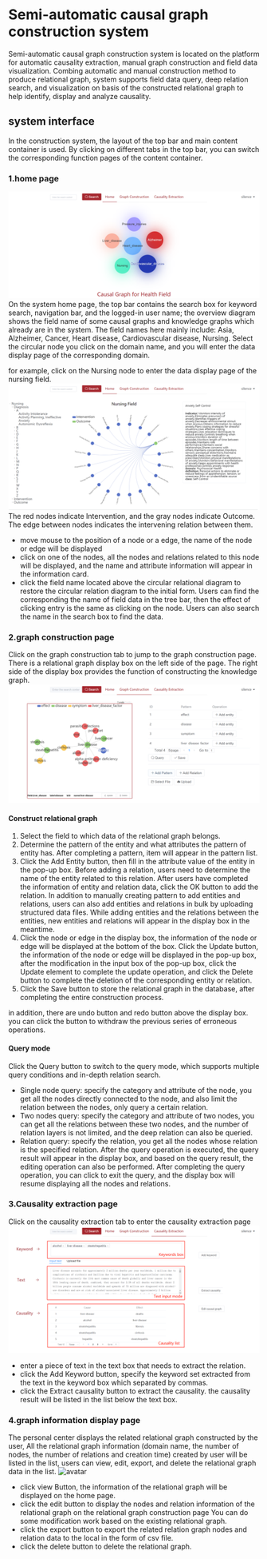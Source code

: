 # Semi-automatic causal graph construction system
Semi-automatic causal graph construction system is located on the platform for automatic causality extraction, manual graph construction and field data visualization. Combing automatic and manual construction method to produce relational graph, system supports field data query, deep relation search, and visualization on basis of the constructed relational graph to help identify, display and analyze causality.

## system interface
In the construction system, the layout of the top bar and main content container is used. By clicking on different tabs in the top bar, you can switch the corresponding function pages of the content container.

### 1.home page 
![avatar](https://github.com/silenceck/Visualization-of-relation/blob/master/screen/1.png)
On the system home page, the top bar contains the search box for keyword search, navigation bar, and the logged-in user name; the overview diagram shows the field name of some causal graphs and knowledge graphs which already are in the system. The field names here mainly include: Asia, Alzheimer, Cancer, Heart disease, Cardiovascular disease, Nursing. Select the circular node you click on the domain name, and you will enter the data display page of the corresponding domain.

for example, click on the Nursing node to enter the data display page of the nursing field.
![avatar](https://github.com/silenceck/Visualization-of-relation/blob/master/screen/2.png)
The red nodes indicate Intervention, and the gray nodes indicate Outcome. The edge between nodes indicates the intervening relation between them.
* move mouse to the position of a node or a edge, the name of the node or edge will be displayed
* click on one of the nodes, all the nodes and relations related to this node will be displayed, and the name and attribute information will appear in the information card.
* click the field name located above the circular relational diagram to restore the circular relation diagram to the initial form.
Users can find the corresponding the name of field data in the tree bar, then the effect of clicking entry is the same as clicking on the node. Users can also search the name in the search box to find the data.

### 2.graph construction page
Click on the graph construction tab to jump to the graph construction page. There is a relational graph display box on the left side of the page. The right side of the display box provides the function of constructing the knowledge graph.
![avatar](https://github.com/silenceck/Visualization-of-relation/blob/master/screen/3.png)

#### Construct relational graph 
1. Select the field to which data of the relational graph belongs.
2. Determine the pattern of the entity and what attributes the pattern of entity has. After completing a pattern, item will appear in the pattern list. 
3. Click the Add Entity button, then fill in the attribute value of the entity in the pop-up box. Before adding a relation, users need to determine the name of the entity related to this relation. After users have completed the information of entity and relation data, click the OK button to add the relation. In addition to manually creating pattern to add entities and relations, users can also add entities and relations in bulk by uploading structured data files. While adding entities and the relations between the entities, new entities and relations will appear in the display box in the meantime. 
4. Click the node or edge in the display box, the information of the node or edge will be displayed at the bottom of the box. Click the Update button, the information of the node or edge will be displayed in the pop-up box, after the modification in the input box of the pop-up box, click the Update element to complete the update operation, and click the Delete button to complete the deletion of the corresponding entity or relation.
5. Click the Save button to store the relational graph in the database, after completing the entire construction process.

in addition, there are undo button and redo button above the display box. you can click the button to withdraw the previous series of erroneous operations.
#### Query mode
Click the Query button to switch to the query mode, which supports multiple query conditions and in-depth relation search.
* Single node query: specify the category and attribute of the node, you get all the nodes directly connected to the node, and also limit the relation between the nodes, only query a certain relation.
* Two nodes query: specify the category and attribute of two nodes, you can get all the relations between these two nodes, and the number of relation layers is not limited, and the deep relation can also be queried. 
* Relation query: specify the relation, you get all the nodes whose relation is the specified relation. After the query operation is executed, the query result will appear in the display box, and based on the query result, the editing operation can also be performed. After completing the query operation, you can click to exit the query, and the display box will resume displaying all the nodes and relations.

### 3.Causality extraction page
Click on the causality extraction tab to enter the causality extraction page
![avatar](https://github.com/silenceck/Visualization-of-relation/blob/master/screen/4.png)
* enter a piece of text in the text box that needs to extract the relation.
* click the Add Keyword button, specify the keyword set extracted from the text in the keyword box which separated by commas.
* click the Extract causality button to extract the causality. the causality result will be listed in the list below the text box.

### 4.graph information display page
The personal center displays the related relational graph constructed by the user, All the relational graph information (domain name, the number of nodes, the number of relations and creation time) created by user will be listed in the list, users can view, edit, export, and delete the relational graph data in the list.
![avatar](https://github.com/silenceck/Visualization-of-relation/blob/master/screen/5.png)
* click view Button, the information of the relational graph will be displayed on the home page.
* click the edit button to display the nodes and relation information of the relational graph on the relational graph construction page You can do some modification work based on the existing relational graph.
* click the export button to export the related relation graph nodes and relation data to the local in the form of csv file.
* click the delete button to delete the relational graph.







